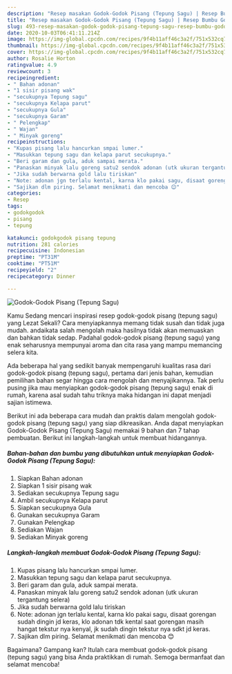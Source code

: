 ```yaml
---
description: "Resep masakan Godok-Godok Pisang (Tepung Sagu) | Resep Bumbu Godok-Godok Pisang (Tepung Sagu) Yang Bikin Ngiler"
title: "Resep masakan Godok-Godok Pisang (Tepung Sagu) | Resep Bumbu Godok-Godok Pisang (Tepung Sagu) Yang Bikin Ngiler"
slug: 493-resep-masakan-godok-godok-pisang-tepung-sagu-resep-bumbu-godok-godok-pisang-tepung-sagu-yang-bikin-ngiler
date: 2020-10-03T06:41:11.214Z
image: https://img-global.cpcdn.com/recipes/9f4b11aff46c3a2f/751x532cq70/godok-godok-pisang-tepung-sagu-foto-resep-utama.jpg
thumbnail: https://img-global.cpcdn.com/recipes/9f4b11aff46c3a2f/751x532cq70/godok-godok-pisang-tepung-sagu-foto-resep-utama.jpg
cover: https://img-global.cpcdn.com/recipes/9f4b11aff46c3a2f/751x532cq70/godok-godok-pisang-tepung-sagu-foto-resep-utama.jpg
author: Rosalie Horton
ratingvalue: 4.9
reviewcount: 3
recipeingredient:
- " Bahan adonan"
- "1 sisir pisang wak"
- "secukupnya Tepung sagu"
- "secukupnya Kelapa parut"
- "secukupnya Gula"
- "secukupnya Garam"
- " Pelengkap"
- " Wajan"
- " Minyak goreng"
recipeinstructions:
- "Kupas pisang lalu hancurkan smpai lumer."
- "Masukkan tepung sagu dan kelapa parut secukupnya."
- "Beri garam dan gula, aduk sampai merata."
- "Panaskan minyak lalu goreng satu2 sendok adonan (utk ukuran tergantung selera)"
- "Jika sudah berwarna gold lalu tiriskan"
- "Note: adonan jgn terlalu kental, karna klo pakai sagu, disaat gorengan sudah dingin jd keras, klo adonan tdk kental saat gorengan masih hangat tekstur nya kenyal, jk sudah dingin tekstur nya sdkt jd keras."
- "Sajikan dlm piring. Selamat menikmati dan mencoba 😊"
categories:
- Resep
tags:
- godokgodok
- pisang
- tepung

katakunci: godokgodok pisang tepung 
nutrition: 281 calories
recipecuisine: Indonesian
preptime: "PT31M"
cooktime: "PT51M"
recipeyield: "2"
recipecategory: Dinner

---
```



![Godok-Godok Pisang (Tepung Sagu)](https://img-global.cpcdn.com/recipes/9f4b11aff46c3a2f/751x532cq70/godok-godok-pisang-tepung-sagu-foto-resep-utama.jpg)

Kamu Sedang mencari inspirasi resep godok-godok pisang (tepung sagu) yang Lezat Sekali? Cara menyiapkannya memang tidak susah dan tidak juga mudah. andaikata salah mengolah maka hasilnya tidak akan memuaskan dan bahkan tidak sedap. Padahal godok-godok pisang (tepung sagu) yang enak seharusnya mempunyai aroma dan cita rasa yang mampu memancing selera kita.



Ada beberapa hal yang sedikit banyak mempengaruhi kualitas rasa dari godok-godok pisang (tepung sagu), pertama dari jenis bahan, kemudian pemilihan bahan segar hingga cara mengolah dan menyajikannya. Tak perlu pusing jika mau menyiapkan godok-godok pisang (tepung sagu) enak di rumah, karena asal sudah tahu triknya maka hidangan ini dapat menjadi sajian istimewa.


Berikut ini ada beberapa cara mudah dan praktis dalam mengolah godok-godok pisang (tepung sagu) yang siap dikreasikan. Anda dapat menyiapkan Godok-Godok Pisang (Tepung Sagu) memakai 9 bahan dan 7 tahap pembuatan. Berikut ini langkah-langkah untuk membuat hidangannya.

<!--inarticleads1-->

##### Bahan-bahan dan bumbu yang dibutuhkan untuk menyiapkan Godok-Godok Pisang (Tepung Sagu):

1. Siapkan  Bahan adonan
1. Siapkan 1 sisir pisang wak
1. Sediakan secukupnya Tepung sagu
1. Ambil secukupnya Kelapa parut
1. Siapkan secukupnya Gula
1. Gunakan secukupnya Garam
1. Gunakan  Pelengkap
1. Sediakan  Wajan
1. Sediakan  Minyak goreng




<!--inarticleads2-->

##### Langkah-langkah membuat Godok-Godok Pisang (Tepung Sagu):

1. Kupas pisang lalu hancurkan smpai lumer.
1. Masukkan tepung sagu dan kelapa parut secukupnya.
1. Beri garam dan gula, aduk sampai merata.
1. Panaskan minyak lalu goreng satu2 sendok adonan (utk ukuran tergantung selera)
1. Jika sudah berwarna gold lalu tiriskan
1. Note: adonan jgn terlalu kental, karna klo pakai sagu, disaat gorengan sudah dingin jd keras, klo adonan tdk kental saat gorengan masih hangat tekstur nya kenyal, jk sudah dingin tekstur nya sdkt jd keras.
1. Sajikan dlm piring. Selamat menikmati dan mencoba 😊




Bagaimana? Gampang kan? Itulah cara membuat godok-godok pisang (tepung sagu) yang bisa Anda praktikkan di rumah. Semoga bermanfaat dan selamat mencoba!
